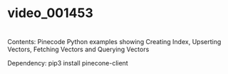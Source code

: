 # video_001453
# 
Contents:
Pinecode Python examples showing Creating Index, Upserting Vectors, Fetching Vectors and Querying Vectors

Dependency:
pip3 install pinecone-client